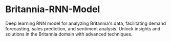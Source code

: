 # Britannia-RNN-Model
Deep learning RNN model for analyzing Britannia's data, facilitating demand forecasting, sales prediction, and sentiment analysis. Unlock insights and solutions in the Britannia domain with advanced techniques.
